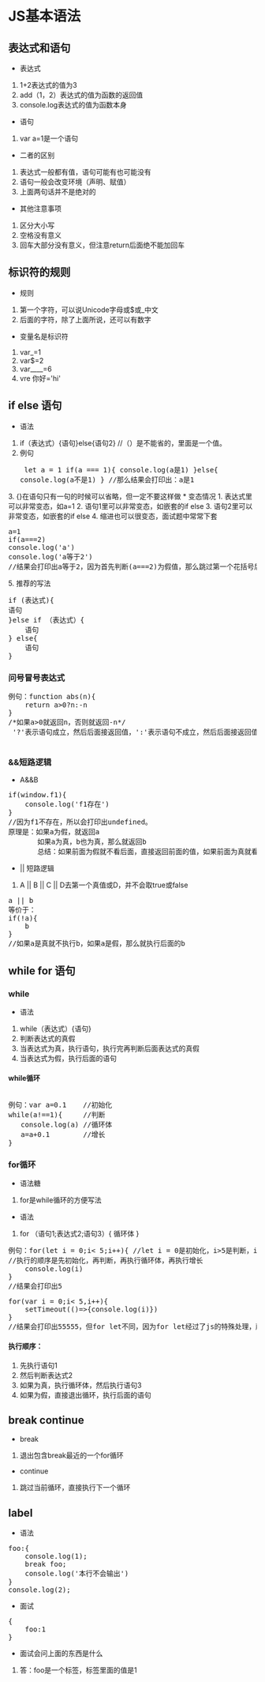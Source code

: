 # JS基本语法
## 表达式和语句
* 表达式
1. 1+2表达式的值为3
2. add（1，2）表达式的值为函数的返回值
3. console.log表达式的值为函数本身
* 语句
1. var a=1是一个语句
* 二者的区别
1. 表达式一般都有值，语句可能有也可能没有
2. 语句一般会改变环境（声明、赋值）
3. 上面两句话并不是绝对的
* 其他注意事项
1. 区分大小写
2. 空格没有意义
3. 回车大部分没有意义，但注意return后面绝不能加回车
## 标识符的规则
* 规则
1. 第一个字符，可以说Unicode字母或$或_中文
2. 后面的字符，除了上面所说，还可以有数字
* 变量名是标识符
1. var_=1
2. var$=2
3. var____=6
4. vre 你好='hi'
## if else 语句
* 语法
1. if（表达式）{语句}else{语句2} //（）是不能省的，里面是一个值。
2. 例句<pre>
    let a = 1
    if(a === 1){
        console.log(a是1)
    }else{
        console.log(a不是1)
    }
    //那么结果会打印出：a是1
</pre>
3. {}在语句只有一句的时候可以省略，但一定不要这样做
* 变态情况
1. 表达式里可以非常变态，如a=1
2. 语句1里可以非常变态，如嵌套的if else
3. 语句2里可以非常变态，如嵌套的if else
4. 缩进也可以很变态，面试题中常常下套
<pre>
a=1
if(a===2)
console.log('a')
console.log('a等于2')
//结果会打印出a等于2，因为首先判断(a===2)为假值，那么跳过第一个花括号后，就会执行console.log('a等于2')</pre>
5. 推荐的写法<pre>if (表达式){
语句
}else if （表达式）{
    语句
} else{
    语句
}</pre>

### 问号冒号表达式
<pre>例句：function abs(n){
    return a>0?n:-n
}
/*如果a>0就返回n，否则就返回-n*/
 '?'表示语句成立，然后后面接返回值，':'表示语句不成立，然后后面接返回值
 </pre>
### &&短路逻辑
* A&&B
<pre>
if(window.f1){
    console.log('f1存在')
}
//因为f1不存在，所以会打印出undefined。
原理是：如果a为假，就返回a
       如果a为真，b也为真，那么就返回b
       总结：如果前面为假就不看后面，直接返回前面的值，如果前面为真就看后面是不是真，是真就返回后面真的值，反正不会新建一个值
</pre>
* || 短路逻辑
1. A || B || C || D去第一个真值或D，并不会取true或false

<pre>
a || b
等价于：
if(!a){
    b
}
//如果a是真就不执行b，如果a是假，那么就执行后面的b
</pre>
## while for 语句
### while
* 语法
1. while（表达式）{语句}
2. 判断表达式的真假
3. 当表达式为真，执行语句，执行完再判断后面表达式的真假
4. 当表达式为假，执行后面的语句
#### while循环
<pre> 
例句：var a=0.1    //初始化
while(a!==1){     //判断
   console.log(a) //循环体
   a=a+0.1        //增长
}</pre>

### for循环
* 语法糖
1. for是while循环的方便写法
* 语法
1. for （语句1;表达式2;语句3）{
   循环体
   }
<pre>例句：for(let i = 0;i< 5;i++){ //let i = 0是初始化，i>5是判断，i++是增长
//执行的顺序是先初始化，再判断，再执行循环体，再执行增长
    console.log(i)
}
//结果会打印出5
</pre>
<pre>
for(var i = 0;i< 5,i++){
    setTimeout(()=>{console.log(i)})
}
//结果会打印出55555，但for let不同，因为for let经过了js的特殊处理，所以会打印出01234
</pre>
#### 执行顺序：
1. 先执行语句1
2. 然后判断表达式2
3. 如果为真，执行循环体，然后执行语句3
4. 如果为假，直接退出循环，执行后面的语句
## break continue
* break
1. 退出包含break最近的一个for循环
* continue
1. 跳过当前循环，直接执行下一个循环
## label
* 语法
<pre>foo:{
    console.log(1);
    break foo;
    console.log('本行不会输出')
}
console.log(2);</pre>
* 面试
<pre>
{
    foo:1
}
</pre>
* 面试会问上面的东西是什么
1. 答：foo是一个标签，标签里面的值是1

